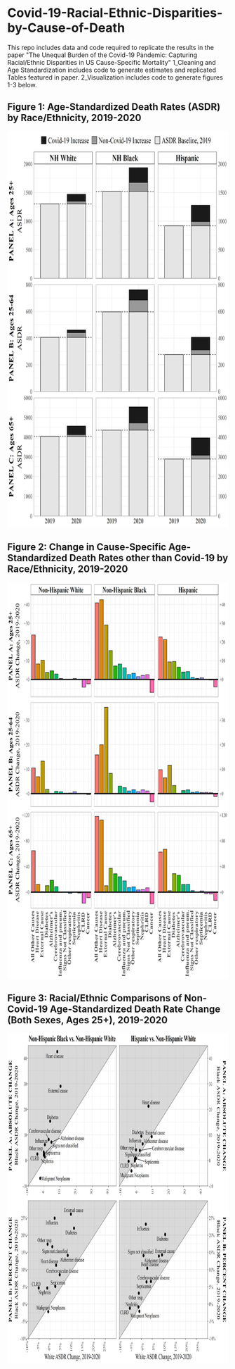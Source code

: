 # Covid-19-Racial-Ethnic-Disparities-by-Cause-of-Death
This repo includes data and code required to replicate the results in the paper "The Unequal Burden of the Covid-19 Pandemic: Capturing Racial/Ethnic Disparities in US Cause-Specific Mortality"
1_Cleaning and Age Standardization includes code to generate estimates and replicated Tables featured in paper. 
2_Visualization includes code to generate figures 1-3 below. 

## Figure 1: Age-Standardized Death Rates (ASDR) by Race/Ethnicity, 2019-2020
<img src="https://github.com/annelieseluck/Covid-19-Racial-Ethnic-Disparities-by-Cause-of-Death/blob/main/Visuals/FIGURE1.jpg" width="750" height="900">

## Figure 2: Change in Cause-Specific Age-Standardized Death Rates other than Covid-19 by Race/Ethnicity, 2019-2020
<img src="https://github.com/annelieseluck/Covid-19-Racial-Ethnic-Disparities-by-Cause-of-Death/blob/main/Visuals/FIGURE2.jpg" width="750" height="900">

## Figure 3: Racial/Ethnic Comparisons of Non-Covid-19 Age-Standardized Death Rate Change (Both Sexes, Ages 25+), 2019-2020
<img src="https://github.com/annelieseluck/Covid-19-Racial-Ethnic-Disparities-by-Cause-of-Death/blob/main/Visuals/FIGURE3.jpg" width="1300" height="750">
